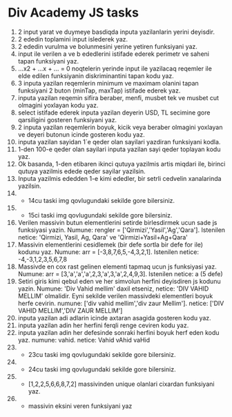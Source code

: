 # Div Academy JS tasks

1. 2 input yarat ve duymeye basdiqda inputa yazilanlarin yerini deyisdir.
2. 2 ededin toplamini input islederek yaz.
3. 2 ededin vurulma ve bolunmesini yerine yetiren funksiyani yaz.
4. input ile verilen a ve b ededlerini istifade ederek perimetr ve saheni tapan funksiyani yaz.
5. ...x2 + ...x + ... = 0 noqtelerin yerinde input ile yazilacaq reqemler ile elde edilen funksiyanin diskriminantini tapan kodu yaz.
6. 3 inputa yazilan reqemlerin minimum ve maximam olanini tapan funksiyani 2 buton (minTap, maxTap) istifade ederek yaz.
7. inputa yazilan reqemin sifira beraber, menfi, musbet tek ve musbet cut olmagini yoxlayan kodu yaz.
8. select istifade ederek inputa yazilan deyerin USD, TL secimine gore qarsiligini gosteren funksiyani yaz.
9. 2 inputa yazilan reqemlerin boyuk, kicik veya beraber olmagini yoxlayan ve deyeri butonun icinde gosteren kodu yaz.
10. inputa yazilan sayidan 1`e qeder olan sayilari yazdiran funksiyani kodla.
11. 1-den 100-e qeder olan sayilari inputa yazilan sayi qeder toplayan kodu yaz.
12. Ok basanda, 1-den etibaren ikinci qutuya yazilmis artis miqdari ile, birinci qutuya yazilmis edede qeder sayilar yazilsin.
13. Inputa yazilmis ededden 1-e kimi ededler, bir setrli cedvelin xanalarinda yazilsin.
14. - 14cu taski img qovlugundaki sekilde gore bilersiniz.
15. - 15ci taski img qovlugundaki sekilde gore bilersiniz.
16. Verilen massivin butun elementlerini setirde birlesdirmek ucun sade js funksiyasi yazin. Numune: rengler = ['Qirmizi','Yasil','Ag','Qara']. Istenilen netice: 'Qirmizi, Yasil, Ag, Qara' ve 'Qirmizi+Yasil+Ag+Qara'
17. Massivin elementlerini cesidlemek (bir defe sortla bir defe for ile) kodunu yaz. Numune: arr = [-3,8,7,6,5,-4,3,2,1]. Istenilen netice: -4,-3,1,2,3,5,6,7,8
18. Massivde en cox rast gelinen elementi tapmaq ucun js funksiyasi yaz. Numune: arr = [3,'a','a','a',2,3,'a',3,'a',2,4,9,3]. Istenilen netice: a (5 defe)
19. Setiri giris kimi qebul eden ve her simvolun herfini deyisdiren js kodunu yazin. Numune: 'Div Vahid mellim' daxil etseniz, netice: 'DIV VAHID MELLIM' olmalidir. Eyni sekilde verilen massivdeki elementleri boyuk herfe cevirin. numune: ['div vahid mellim','div zaur Mellim']. netice: ['DIV VAHID MELLIM','DIV ZAUR MELLIM']
20. inputa yazilan adi adlarin icinde axtaran asagida gosteren kodu yaz.
21. inputa yazilan adin her herfini ferqli renge ceviren kodu yaz.
22. inputa yazilan adin her defesinde sonraki herfini boyuk herf eden kodu yaz. numune: vahid. netice: Vahid vAhid vaHid
23. - 23cu taski img qovlugundaki sekilde gore bilersiniz.
24. - 24cu taski img qovlugundaki sekilde gore bilersiniz.
25. - [1,2,2,5,6,6,8,7,2] massivinden unique olanlari cixardan funksiyani yaz.
26. - massivin eksini veren funksiyani yaz